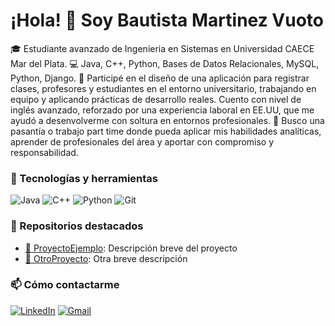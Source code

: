 # ¡Hola! 👋 Soy Bautista Martinez Vuoto

🎓 Estudiante avanzado de Ingenieria en Sistemas en Universidad CAECE Mar del Plata.
💻 Java, C++, Python, Bases de Datos Relacionales, MySQL, Python, Django.
📘 Participé en el diseño de una aplicación para registrar clases, profesores y estudiantes en el entorno universitario, trabajando en equipo y aplicando prácticas de desarrollo reales.
    Cuento con nivel de inglés avanzado, reforzado por una experiencia laboral en EE.UU, que me ayudó a desenvolverme con soltura en entornos profesionales.
🚀 Busco una pasantía o trabajo part time donde pueda aplicar mis habilidades analíticas, aprender de profesionales del área y aportar con compromiso y responsabilidad.

### 🧰 Tecnologías y herramientas
![Java](https://img.shields.io/badge/Java-ED8B00?style=for-the-badge&logo=java&logoColor=white)
![C++](https://img.shields.io/badge/C++-00599C?style=for-the-badge&logo=c%2b%2b&logoColor=white)
![Python](https://img.shields.io/badge/Python-3776AB?style=for-the-badge&logo=python&logoColor=white)
![Git](https://img.shields.io/badge/Git-F05032?style=for-the-badge&logo=git&logoColor=white)

### 📂 Repositorios destacados
- [📌 ProyectoEjemplo](https://github.com/usuario/proyectoejemplo): Descripción breve del proyecto
- [📌 OtroProyecto](https://github.com/usuario/otroproyecto): Otra breve descripción

### 📫 Cómo contactarme
[![LinkedIn](https://img.shields.io/badge/LinkedIn-blue?style=for-the-badge&logo=linkedin&logoColor=white)]([https://linkedin.com/in/tuusuario](https://www.linkedin.com/in/bautista-martinez-vuoto-728730247/))
[![Gmail](https://img.shields.io/badge/Gmail-D14836?style=for-the-badge&logo=gmail&logoColor=white)](mailto:bautistamartinezvuoto@gmail.com)

